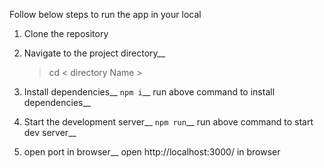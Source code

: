 Follow below steps to run the app in your local

1. Clone the repository

2. Navigate to the project directory__
    > cd < directory Name >

3. Install dependencies__
    `npm i`__
    run above command to install dependencies__

4. Start the development server__
    `npm run`__
    run above command to start dev server__

5. open port in browser__
    open http://localhost:3000/ in browser